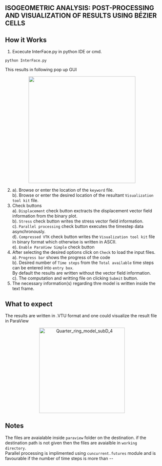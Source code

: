 ## ISOGEOMETRIC ANALYSIS: POST-PROCESSING AND VISUALIZATION OF RESULTS USING BÉZIER CELLS

## How it Works
1. Excecute InterFace.py in python IDE or cmd.
```
python InterFace.py
```
This results in following pop up GUI

<p align="center">
 <img src=https://user-images.githubusercontent.com/56837271/132837320-60d74e52-c0a9-4ae1-bed8-1003ebf2b228.png width="350">
</p>

2. a). Browse or enter the location of the `keyword` file.  
   b). Browse or enter the desired location of the resultant `Visualization tool kit` file.  
3. Check buttons  
   a). `Displacement` check button exctracts the displacement vector field information from the binary plot.  
   b). `Stress` check button writes the stress vector field information.  
   c). `Parallel processing` check button executes the timestep data asynchronously.  
   d). `Compressed VTK` check button writes the `Visualization tool kit` file in binary format which otherwise is written in ASCII.  
   e). `Enable ParaView Simple` check button
4. After selecting the desired options click on `Check` to load the input files.  
   a). `Progress bar` shows the progress of the code  
   b). Desired number of `Time steps` from the `Total available` time steps can be entered into `entry box`.  
       By default the results are written without the vector field information.  
   c). The computation and writting file on clicking `Submit` button.   
5. The necessary information(s) regarding thre model is written inside the text frame.   
 
 ## What to expect
 The results are written in .VTU format and one could visualize the result file in ParaView  
 <p align="center">
 <img width="280" alt="Quarter_ring_model_subD_4" src="https://user-images.githubusercontent.com/56837271/132838146-222dff46-6f0e-47f6-9f50-ff6a371a075e.PNG">
</p>  

 ## Notes
 
 The files are avaialable inside `paraview` folder on the destination. if the destination path is not given then the files are avaialble in `working directory`.  
 Parallel processing is implimented using `cuncurrent.futures` module and is favourable if the number of time steps is more than --
